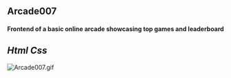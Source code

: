 ## Arcade007
#### Frontend of a basic online arcade showcasing top games and leaderboard
*Html Css*
---

![Arcade007.gif]("pageview")
